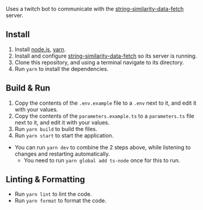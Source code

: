 Uses a twitch bot to communicate with the [string-similarity-data-fetch](https://github.com/themetalfleece/string-similarity-data-fetch) server.

## Install

1. Install [node.js](https://nodejs.org/en/download/), [yarn](https://classic.yarnpkg.com/en/docs/install/).
2. Install and configure [string-similarity-data-fetch](https://github.com/themetalfleece/string-similarity-data-fetch) so its server is running.
3. Clone this repository, and using a terminal navigate to its directory.
4. Run `yarn` to install the dependencies.

## Build & Run

1. Copy the contents of the `.env.example` file to a `.env` next to it, and edit it with your values.
2. Copy the contents of the `parameters.example.ts` to a `parameters.ts` file next to it, and edit it with your values.
3. Run `yarn build` to build the files.
4. Run `yarn start` to start the application.

-   You can run `yarn dev` to combine the 2 steps above, while listening to changes and restarting automatically.
    -   You need to run `yarn global add ts-node` once for this to run.

## Linting & Formatting

-   Run `yarn lint` to lint the code.
-   Run `yarn format` to format the code.
